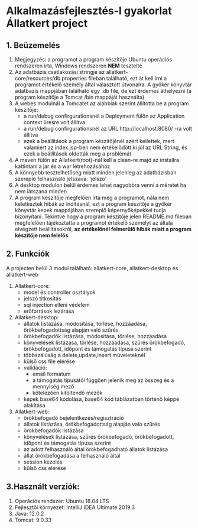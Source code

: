 # Alkalmazásfejlesztés-I gyakorlat Állatkert project

## 1. Beüzemelés
1. Megjegyzés: a programot a program készítője Ubuntu operációs rendszeren írta, Windows rendszeren **NEM** tesztelte 
2. Az adatbázis csatlakozási stringje az allatkert-core/resources/db.properties fileban található, ezt át kell írni a programot értékelő személy által választott útvonalra. A gyökér könyvtár adatbazis mappjában található egy .db file, de ezt érdemes áthelyezni (a program készítője a Tomcat /bin mappáját használta)
3. A webes modulnál a Tomcatet az alábbiak szerint állította be a program készítője:
   - a run/debug confirgurationsnél a Deployment fülön az Application context üresre volt állítva
   - a run/debug confirgurationsnél az URL http://localhost:8080/ -ra volt állítva
   - ezek a beállítások a program készítőjénél azért kellettek, mert valamiért az index.jsp-ben nem értékelődött ki jól az URL String, és ezek a beállítások oldották meg a problémát
4. A maven fülön az Allatkert(root)-nál kell a clean-re majd az installra kattintani a jar és a war létrehozásához
5. A könnyebb tesztelhetőség miatt minden jelenleg az adatbázisban szereplő felhasználó jelszava: 'jelszo'   
6. A desktop modulon belül érdemes lehet nagyobbra venni a méretet ha nem látszana minden
7. A program készítője megfelően írta meg a programot, nála nem keletkeztek hibák az indításnál, ezt a program készítője a gyökér könyvtár kepek mappájában szereplő képernyőképekkel tudja bizonyítani. Tekintve hogy a program készítője jelen README.md fileban megfelelően tájékoztatta a programot értékelő személyt az általa elvégzett beállításokról, **az értékelőnél felmerülő hibák miatt a program készítője nem felelős**.

## 2. Funkciók

A projecten belül 3 modul található: allatkert-core, allatkert-desktop és allatkert-web

1. Allatkert-core:
   - model és controller osztályok
   - jelszó titkosítás
   - sql injection elleni védelem
   - erőforrások lezárása
2. Allatkert-desktop:
   - állatok listázása, módosítása, törlése, hozzáadása, örökbefogadottság alapján való szűrés
   - örökbefogadók listázása, módosítása, törlése, hozzáadása
   - könyvelések listázása, törlése, hozzáadása, szűrés örökbefogadó, örökbefogadott, időpont és támogatás típusa szerint
   - többszálúság a delete,update,insert műveleteknél
   - külső css file elérése
   - validáció:
     - email formátum
     - a támogatás típusától függően jelenik meg az összeg és a mennyiség mező
     - kötelezően kitöltendő mezők
   - képek base64 kódolása, base64 kód táblázatban történő képpé alakítása
3. Allatkert-web:
   - örökbefogadó bejelentkezés/regisztráció
   - állatok listázása, örökbefogadottság alapján való szűrés
   - örökbefogadók listázása
   - könyvelések listázása, szűrés örökbefogadó, örökbefogadott, időpont és támogatás típusa szerint
   - az adott felhasználó által örökbefogadható állatok listázása
   - állat örökbefogadása a felhasználó által
   - session kezelés
   - külső css elérése
   
## 3.Használt verziók:
1. Operációs rendszer: Ubuntu 18.04 LTS
2. Fejlesztői környezet: IntelliJ IDEA Ultimate 2019.3 
3. Java: 12.0.2
4. Tomcat: 9.0.33
